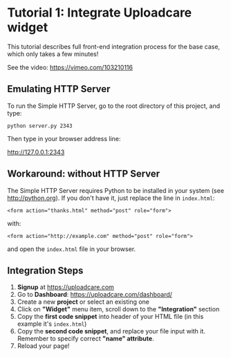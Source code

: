 Tutorial 1: Integrate Uploadcare widget
=======================================

This tutorial describes full front-end integration process
for the base case, which only takes a few minutes!
    
See the video: https://vimeo.com/103210116

Emulating HTTP Server
---------------------

To run the Simple HTTP Server, go to the root directory of this project,
and type:

    python server.py 2343

Then type in your browser address line:

http://127.0.0.1:2343

Workaround: without HTTP Server
-------------------------------

The Simple HTTP Server requires Python to be installed in your system
(see http://python.org). If you don't have it, just replace the line in `index.html`:

    <form action="thanks.html" method="post" role="form">

with:

    <form action="http://example.com" method="post" role="form">

and open the `index.html` file in your browser.

Integration Steps
-----------------

1. **Signup** at https://uploadcare.com
2. Go to **Dashboard**: https://uploadcare.com/dashboard/
3. Create a new **project** or select an existing one
4. Click on **"Widget"** menu item, scroll down to the **"Integration"** section
5. Copy the **first code snippet** into header of your HTML file (in this example it's `index.html`)
6. Copy the **second code snippet**, and replace your file input with it. Remember to specify correct **"name" attribute**.
7. Reload your page!
